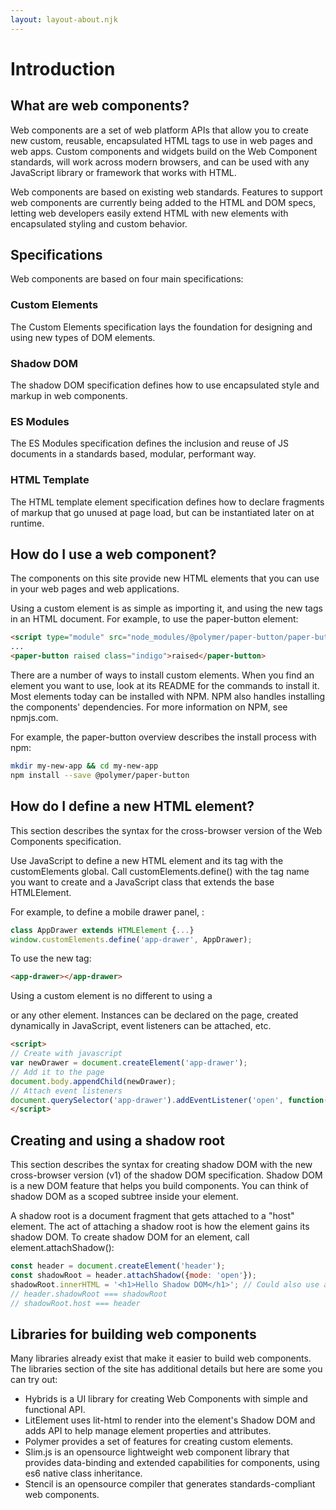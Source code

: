 ```yaml
---
layout: layout-about.njk
---
```


# Introduction

## What are web components?
Web components are a set of web platform APIs that allow you to create new custom, reusable, encapsulated HTML tags to use in web pages and web apps. Custom components and widgets build on the Web Component standards, will work across modern browsers, and can be used with any JavaScript library or framework that works with HTML.

Web components are based on existing web standards. Features to support web components are currently being added to the HTML and DOM specs, letting web developers easily extend HTML with new elements with encapsulated styling and custom behavior.

## Specifications
Web components are based on four main specifications:

### Custom Elements
The Custom Elements specification lays the foundation for designing and using new types of DOM elements.

### Shadow DOM
The shadow DOM specification defines how to use encapsulated style and markup in web components.

### ES Modules
The ES Modules specification defines the inclusion and reuse of JS documents in a standards based, modular, performant way.

### HTML Template
The HTML template element specification defines how to declare fragments of markup that go unused at page load, but can be instantiated later on at runtime.

## How do I use a web component?
The components on this site provide new HTML elements that you can use in your web pages and web applications.

Using a custom element is as simple as importing it, and using the new tags in an HTML document. For example, to use the paper-button element:

```html
<script type="module" src="node_modules/@polymer/paper-button/paper-button.js"></script>
...
<paper-button raised class="indigo">raised</paper-button>
```

There are a number of ways to install custom elements. When you find an element you want to use, look at its README for the commands to install it. Most elements today can be installed with NPM. NPM also handles installing the components' dependencies. For more information on NPM, see npmjs.com.

For example, the paper-button overview describes the install process with npm:

```bash
mkdir my-new-app && cd my-new-app
npm install --save @polymer/paper-button
```

## How do I define a new HTML element?
This section describes the syntax for the cross-browser version of the Web Components specification.

Use JavaScript to define a new HTML element and its tag with the customElements global. Call customElements.define() with the tag name you want to create and a JavaScript class that extends the base HTMLElement.

For example, to define a mobile drawer panel, <app-drawer>:

```js
class AppDrawer extends HTMLElement {...}
window.customElements.define('app-drawer', AppDrawer);
```

To use the new tag:

```html
<app-drawer></app-drawer>
```

Using a custom element is no different to using a <div> or any other element. Instances can be declared on the page, created dynamically in JavaScript, event listeners can be attached, etc.

```html
<script>
// Create with javascript
var newDrawer = document.createElement('app-drawer');
// Add it to the page
document.body.appendChild(newDrawer);
// Attach event listeners
document.querySelector('app-drawer').addEventListener('open', function() {...});
</script>
```

## Creating and using a shadow root
This section describes the syntax for creating shadow DOM with the new cross-browser version (v1) of the shadow DOM specification. Shadow DOM is a new DOM feature that helps you build components. You can think of shadow DOM as a scoped subtree inside your element.

A shadow root is a document fragment that gets attached to a "host" element. The act of attaching a shadow root is how the element gains its shadow DOM. To create shadow DOM for an element, call element.attachShadow():

```js
const header = document.createElement('header');
const shadowRoot = header.attachShadow({mode: 'open'});
shadowRoot.innerHTML = '<h1>Hello Shadow DOM</h1>'; // Could also use appendChild().
// header.shadowRoot === shadowRoot
// shadowRoot.host === header
```

## Libraries for building web components
Many libraries already exist that make it easier to build web components. The libraries section of the site has additional details but here are some you can try out:

- Hybrids is a UI library for creating Web Components with simple and functional API.
- LitElement uses lit-html to render into the element's Shadow DOM and adds API to help manage element properties and attributes.
- Polymer provides a set of features for creating custom elements.
- Slim.js is an opensource lightweight web component library that provides data-binding and extended capabilities for components, using es6 native class inheritance.
- Stencil is an opensource compiler that generates standards-compliant web components.
